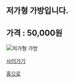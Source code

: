 
저가형 가방입니다.
--------------------

## 가격 : 50,000원

![저가형 가방](http://www.badmintonmarket.co.kr/data/shopimages/product/050001002001000051.jpg)

[사러가기](http://www.badmintonmarket.co.kr/front/productdetail.php?productcode=050001002001000051&code=050003002000&sort=)

[홈으로](http://leechangyong.github.io)
